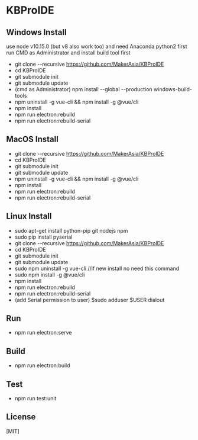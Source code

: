 
# KBProIDE

## Windows Install
use node v10.15.0 (but v8 also work too) and need Anaconda python2
first run CMD as Administrator and install build tool first 
- git clone --recursive https://github.com/MakerAsia/KBProIDE
- cd KBProIDE 
- git submodule init
- git submodule update
- (cmd as Administrator) npm install --global --production windows-build-tools
- npm uninstall -g vue-cli && npm install -g @vue/cli
- npm install
- npm run electron:rebuild
- npm run electron:rebuild-serial

## MacOS Install
- git clone --recursive https://github.com/MakerAsia/KBProIDE
- cd KBProIDE 
- git submodule init
- git submodule update
- npm uninstall -g vue-cli && npm install -g @vue/cli
- npm install
- npm run electron:rebuild
- npm run electron:rebuild-serial

## Linux Install
- sudo apt-get install python-pip git nodejs npm
- sudo pip install pyserial
- git clone --recursive https://github.com/MakerAsia/KBProIDE
- cd KBProIDE 
- git submodule init
- git submodule update
- sudo npm uninstall -g vue-cli //if new install no need this command
- sudo npm install -g @vue/cli
- npm install
- npm run electron:rebuild
- npm run electron:rebuild-serial
- (add Serial permission to user) $sudo adduser $USER dialout
## Run
- npm run electron:serve

## Build
- npm run electron:build

## Test
- npm run test:unit

## License

[MIT]
